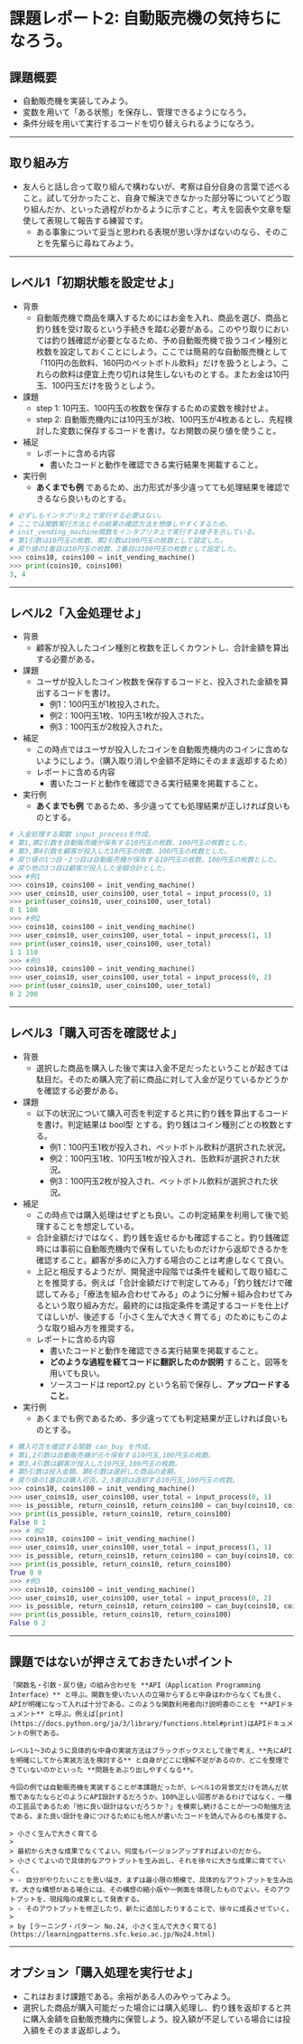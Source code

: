 # 課題レポート2: 自動販売機の気持ちになろう。

## 課題概要
- 自動販売機を実装してみよう。
- 変数を用いて「ある状態」を保存し、管理できるようになろう。
- 条件分岐を用いて実行するコードを切り替えられるようになろう。

---
## 取り組み方
- 友人らと話し合って取り組んで構わないが、考察は自分自身の言葉で述べること。試して分かったこと、自身で解決できなかった部分等についてどう取り組んだか、といった過程がわかるように示すこと。考えを図表や文章を駆使して表現して報告する練習です。
  - ある事象について妥当と思われる表現が思い浮かばないのなら、そのことを先輩らに尋ねてみよう。

---
## レベル1「初期状態を設定せよ」
- 背景
  - 自動販売機で商品を購入するためにはお金を入れ、商品を選び、商品と釣り銭を受け取るという手続きを踏む必要がある。このやり取りにおいては釣り銭確認が必要となるため、予め自動販売機で扱うコイン種別と枚数を設定しておくことにしよう。ここでは簡易的な自動販売機として「110円の缶飲料、160円のペットボトル飲料」だけを扱うとしよう。これらの飲料は便宜上売り切れは発生しないものとする。またお金は10円玉、100円玉だけを扱うとしよう。
- 課題
  - step 1: 10円玉、100円玉の枚数を保存するための変数を検討せよ。
  - step 2: 自動販売機内には10円玉が3枚、100円玉が4枚あるとし、先程検討した変数に保存するコードを書け。なお関数の戻り値を使うこと。
- 補足
  - レポートに含める内容
    - 書いたコードと動作を確認できる実行結果を掲載すること。
- 実行例
  - **あくまでも例** であるため、出力形式が多少違ってても処理結果を確認できるなら良いものとする。
```python
# 必ずしもインタプリタ上で実行する必要はない。
# ここでは関数実行方法とその結果の確認方法を想像しやすくするため、
# init_vending_machine関数をインタプリタ上で実行する様子を示している。
# 第1引数は10円玉の枚数、第2引数は100円玉の枚数として設定した。
# 戻り値の1番目は10円玉の枚数、2番目は100円玉の枚数として設定した。
>>> coins10, coins100 = init_vending_machine()
>>> print(coins10, coins100)
3, 4
```

---
## レベル2「入金処理せよ」
- 背景
  - 顧客が投入したコイン種別と枚数を正しくカウントし、合計金額を算出する必要がある。
- 課題
  - ユーザが投入したコイン枚数を保存するコードと、投入された金額を算出するコードを書け。
    - 例1：100円玉が1枚投入された。
    - 例2：100円玉1枚、10円玉1枚が投入された。
    - 例3：100円玉が2枚投入された。
- 補足
  - この時点ではユーザが投入したコインを自動販売機内のコインに含めないようにしよう。（購入取り消しや金額不足時にそのまま返却するため）
  - レポートに含める内容
    - 書いたコードと動作を確認できる実行結果を掲載すること。
- 実行例
  - **あくまでも例** であるため、多少違ってても処理結果が正しければ良いものとする。
```python
# 入金処理する関数 input_processを作成。
# 第1,第2引数を自動販売機が保有する10円玉の枚数、100円玉の枚数とした。
# 第3,第4引数を顧客が投入した10円玉の枚数、100円玉の枚数とした。
# 戻り値の1つ目・2つ目は自動販売機が保有する10円玉の枚数、100円玉の枚数とした。
# 戻り地の3つ目は顧客が投入した金額合計とした。
>>> #例1
>>> coins10, coins100 = init_vending_machine()
>>> user_coins10, user_coins100, user_total = input_process(0, 1)
>>> print(user_coins10, user_coins100, user_total)
0 1 100
>>> #例2
>>> coins10, coins100 = init_vending_machine()
>>> user_coins10, user_coins100, user_total = input_process(1, 1)
>>> print(user_coins10, user_coins100, user_total)
1 1 110
>>> #例3
>>> coins10, coins100 = init_vending_machine()
>>> user_coins10, user_coins100, user_total = input_process(0, 2)
>>> print(user_coins10, user_coins100, user_total)
0 2 200
```

---
## レベル3「購入可否を確認せよ」
- 背景
  - 選択した商品を購入した後で実は入金不足だったということが起きては駄目だ。そのため購入完了前に商品に対して入金が足りているかどうかを確認する必要がある。
- 課題
  - 以下の状況について購入可否を判定すると共に釣り銭を算出するコードを書け。判定結果は bool型 とする。釣り銭はコイン種別ごとの枚数とする。
    - 例1：100円玉1枚が投入され、ペットボトル飲料が選択された状況。
    - 例2：100円玉1枚、10円玉1枚が投入され、缶飲料が選択された状況。
    - 例3：100円玉2枚が投入され、ペットボトル飲料が選択された状況。
- 補足
  - この時点では購入処理はせずとも良い。この判定結果を利用して後で処理することを想定している。
  - 合計金額だけではなく、釣り銭を返せるかも確認すること。釣り銭確認時には事前に自動販売機内で保有していたものだけから返却できるかを確認すること。顧客が多めに入力する場合のことは考慮しなくて良い。
  - 上記と相反するようだが、開発途中段階では条件を緩和して取り組むことを推奨する。例えば「合計金額だけで判定してみる」「釣り銭だけで確認してみる」「療法を組み合わせてみる」のように分解＋組み合わせてみるという取り組み方だ。最終的には指定条件を満足するコードを仕上げてほしいが、後述する「小さく生んで大きく育てる」のためにもこのような取り組み方を推奨する。
  - レポートに含める内容
    - 書いたコードと動作を確認できる実行結果を掲載すること。
    - **どのような過程を経てコードに翻訳したのか説明** すること。図等を用いても良い。
    - ソースコードは report2.py という名前で保存し、**アップロードすること**。
- 実行例
  - あくまでも例であるため、多少違ってても判定結果が正しければ良いものとする。
```python
# 購入可否を確認する関数 can_buy を作成。
# 第1,2引数は自動販売機が元々保有する10円玉,100円玉の枚数。
# 第3,4引数は顧客が投入した10円玉,100円玉の枚数。
# 第5引数は投入金額。第6引数は選択した商品の金額。
# 戻り値の1番目は購入可否。2,3番目は返却する10円玉,100円玉の枚数。
>>> coins10, coins100 = init_vending_machine()
>>> user_coins10, user_coins100, user_total = input_process(0, 1)
>>> is_possible, return_coins10, return_coins100 = can_buy(coins10, coins100, user_coins10, user_coins100, user_total, 160)
>>> print(is_possible, return_coins10, return_coins100)
False 0 1
>>> # 例2
>>> coins10, coins100 = init_vending_machine()
>>> user_coins10, user_coins100, user_total = input_process(1, 1)
>>> is_possible, return_coins10, return_coins100 = can_buy(coins10, coins100, user_coins10, user_coins100, user_total, 110)
>>> print(is_possible, return_coins10, return_coins100)
True 0 0
>>> #例3
>>> coins10, coins100 = init_vending_machine()
>>> user_coins10, user_coins100, user_total = input_process(0, 2)
>>> is_possible, return_coins10, return_coins100 = can_buy(coins10, coins100, user_coins10, user_coins100, user_total, 160)
>>> print(is_possible, return_coins10, return_coins100)
False 0 2
```

---
## 課題ではないが押さえておきたいポイント
```{note}
「関数名・引数・戻り値」の組み合わせを **API（Application Programming Interface）** と呼ぶ。関数を使いたい人の立場からすると中身はわからなくても良く、APIが明確になって入れば十分である。このような関数利用者向け説明書のことを **APIドキュメント** と呼ぶ。例えば[print](https://docs.python.org/ja/3/library/functions.html#print)はAPIドキュメントの例である。
```

```{note}
レベル1〜3のように具体的な中身の実装方法はブラックボックスとして後で考え、**先にAPIを明確にしてから実装方法を検討する** と自身がどこに理解不足があるのか、どこを整理できていないのかといった **問題をあぶり出しやすくなる**。

今回の例では自動販売機を実装することが本課題だったが、レベル1の背景文だけを読んだ状態であなたならどのようにAPI設計するだろうか。100%正しい回答があるわけではなく、一種の工芸品であるため「他に良い設計はないだろうか？」を模索し続けることが一つの勉強方法である。また良い設計を身につけるためにも他人が書いたコードを読んでみるのも推奨する。
```

```{note}
> 小さく生んで大きく育てる
>
> 最初から大きな成果でなくてよい。何度もバージョンアップすればよいのだから。
> 小さくてよいので具体的なアウトプットを生み出し、それを徐々に大きな成果に育てていく。
> - 自分がやりたいことを思い描き、まずは最小限の規模で、具体的なアウトプットを生み出す。大きな構想がある場合には、その構想の縮小版や一側面を体現したものでよい。そのアウトプットを、現段階の成果として発表する。
> - そのアウトプットを修正したり、新たに追加したりすることで、徐々に成長させていく。
>
> by [ラーニング・パターン No.24, 小さく生んで大きく育てる](https://learningpatterns.sfc.keio.ac.jp/No24.html)
```

---
## オプション「購入処理を実行せよ」
- これはおまけ課題である。余裕がある人のみやってみよう。
- 選択した商品が購入可能だった場合には購入処理し、釣り銭を返却すると共に購入金額を自動販売機内に保管しよう。投入額が不足している場合には投入額をそのまま返却しよう。
